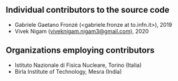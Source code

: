 ## Individual contributors to the source code
* Gabriele Gaetano Fronzé (<gabriele.fronze at to.infn.it>), 2019
* Vivek Nigam (<viveknigam.nigam3@gmail.com>), 2020

## Organizations employing contributors
* Istituto Nazionale di Fisica Nucleare, Torino (Italia)
* Birla Institute of Technology, Mesra (India)
